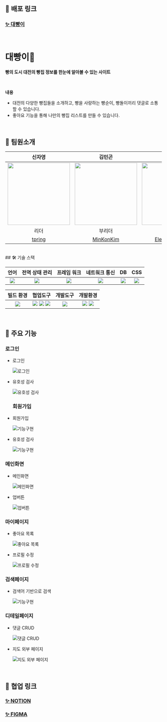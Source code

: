 
## 🔗 배포 링크
### [✨ 대빵이 ](https://daebangi.vercel.app/)

<br />

# 대빵이🍞
**빵의 도시 대전의 빵집 정보를 한눈에 알아볼 수 있는 사이트**

<br />

  **내용**
  
 - 대전의 다양한 빵집들을 소개하고, 빵을 사랑하는 빵순이, 빵돌이끼리 댓글로 소통할 수 있습니다.
 - 좋아요 기능을 통해 나만의 빵집 리스트를 만들 수 있습니다.

<br />

## 👥 팀원소개

| 신자영| 김민곤 | 김택수 | 윤희수 | 이보아 | 천다연 |
| :---: | :---: | :---: | :---: | :---:  | :---: |
| <img src="https://avatars.githubusercontent.com/tpring" width="200">| <img src="https://avatars.githubusercontent.com/MinKonKim" width="200"> | <img src="https://avatars.githubusercontent.com/Elephant24456" width="200"> | <img src="https://avatars.githubusercontent.com/heesu21" width="200"> | <img src="https://avatars.githubusercontent.com/leeboa2005" width="200"> | <img src="https://avatars.githubusercontent.com/Dayeon-Cheon" width="200"> |
| 리더| 부리더 | 팀원 | 팀원 | 팀원 | 팀원 |
| [tpring](https://github.com/tpring)| [MinKonKim](https://github.com/MinKonKim) | [Elephant24456](https://github.com/Elephant24456) | [heesu21](https://github.com/heesu21)| [leeboa2005](https://github.com/leeboa2005) | [Dayeon-Cheon](https://github.com/Dayeon-Cheon) |    



<br />
## 🛠️ 기술 스택

| 언어 | 전역 상태 관리 | 프레임 워크 | 네트워크 통신 | DB | CSS |
| :---: | :---: | :---: | :---: | :---:  | :---: |
| <img src="https://img.shields.io/badge/typescript-3178C6?style=for-the-badge&logo=typescript&logoColor=white"/> | <img src="https://img.shields.io/badge/Zustand-000000?style=for-the-badge&logo=zotero&logoColor=white"/> | <img src="https://img.shields.io/badge/nextdotjs-000000?style=for-the-badge&logo=nextdotjs&logoColor=white"/> | <img src="https://img.shields.io/badge/Axios-5A29E4?style=for-the-badge&logo=Axios&logoColor=white"/> | <img src="https://img.shields.io/badge/Supabase-3FCF8E?style=for-the-badge&logo=supabase&logoColor=white"/> | <img src="https://img.shields.io/badge/tailwindcss-06B6D4?style=for-the-badge&logo=tailwindcss&logoColor=white"/> |

| 빌드 환경 | 협업도구 | 개발도구 | 개발환경 |
| :---: | :---: | :---: | :---: |
| <img src="https://img.shields.io/badge/npm-CB3837?style=for-the-badge&logo=npm&logoColor=white"/> | <img src="https://img.shields.io/badge/github-000000?style=for-the-badge&logo=github&logoColor=white"/> <img src="https://img.shields.io/badge/figma-F24E1E?style=for-the-badge&logo=figma&logoColor=white"/> <img src="https://img.shields.io/badge/slack-4A154B?style=for-the-badge&logo=slack&logoColor=white"/> | <img src="https://img.shields.io/badge/VScode-2185D0?style=for-the-badge&logo=vscode&logoColor=white"/> | <img src="https://img.shields.io/badge/Window-0098FF?style=for-the-badge&logo=Window&logoColor=white"/> <img src="https://img.shields.io/badge/Mac-000000?style=for-the-badge&logo=macos&logoColor=white"/> |

<br />

## 📝 주요 기능

### 로그인

* 로그인

  ![로그인](gif)

* 유호성 검사
  
  ![유호성 검사](gif)

  ### 회원가입

* 회원가입

  ![기능구현](gif)

* 유호성 검사
  
  ![기능구현](gif)


### 메인화면
 
* 메인화면

  ![메인화면](https://github.com/user-attachments/assets/c18bed6a-8209-44a5-ba13-b0d84b5bc9a2)

* 업버튼
  
  ![업버튼](https://github.com/user-attachments/assets/343f45fc-9978-4b02-be7a-68e56274cafe)
  

### 마이페이지

* 좋아요 목록

  ![좋아요 목록](https://github.com/user-attachments/assets/d4e58c14-10f8-466f-b163-fe4b40e83fce)

* 프로필 수정
  
  ![프로필 수정](https://github.com/user-attachments/assets/3441d4af-12f2-4e12-bbeb-5bd36d104ce9)


### 검색페이지

* 검색어 기반으로 검색

  ![기능구현](https://github.com/user-attachments/assets/46d1b33f-2e88-445a-a583-40699def2651)


### 디테일페이지

* 댓글 CRUD

  ![댓글 CRUD](gif)

* 지도 외부 페이지
  
  ![지도 외부 페이지](gif)

<br />

## 🔗 협업 링크
### [✨ NOTION](https://www.notion.so/teamsparta/_-B05-5199e9dfbbe44b4d8ba3bc65b17aac7c)
### [✨ FIGMA](https://www.figma.com/design/eRuZYt0PW3quVC3xpuEQzt/%ED%83%9D%EC%88%98%EB%8B%98-%EC%84%B1%EC%8B%AC%EB%8B%B9%EC%82%AC%EC%A1%B0?node-id=0-1&t=8qXVBUwFFy1BDbrv-0)

<br />
